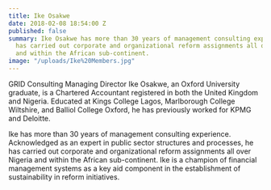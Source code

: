 ```yaml
---
title: Ike Osakwe
date: 2018-02-08 18:54:00 Z
published: false
summary: Ike Osakwe has more than 30 years of management consulting experience and
  has carried out corporate and organizational reform assignments all over Nigeria
  and within the African sub-continent.
image: "/uploads/Ike%20Members.jpg"
---
```


GRID Consulting Managing Director Ike Osakwe, an Oxford University graduate, is a Chartered Accountant registered in both the United Kingdom and Nigeria. Educated at Kings College Lagos, Marlborough College Wiltshire, and Balliol College Oxford, he has previously worked for KPMG and Deloitte.
 
Ike has more than 30 years of management consulting experience. Acknowledged as an expert in public sector structures and processes, he has carried out corporate and organizational reform assignments all over Nigeria and within the African sub-continent. Ike is a champion of financial management systems as a key aid component in the establishment of sustainability in reform initiatives.
